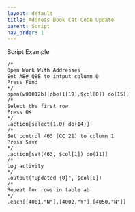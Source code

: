 ```yaml
---
layout: default
title: Address Book Cat Code Update
parent: Script
nav_order: 1
---
```


<link href="../assets/prism-dark.min.css" rel="stylesheet" />
<link href="../assets/style.css" rel="stylesheet">
<script src="../assets/prism-core.min.js"></script>
<script src="../assets/prism-csl.js"></script>

Script Example

<div class="codeblock">
<pre><code class="language-csl">/*
Open Work With Addresses
Set AB# QBE to intput column 0 
Press Find
*/
open(w01012b)[qbe(1[19],$col[0]) do(15)]
/*
Select the first row
Press OK
*/
.action[select(1.0) do(14)]
/*
Set control 463 (CC 21) to column 1
Press Save
*/
.action[set(463, $col[1]) do(11)]
/*
Log activity
*/
.output("Updated {0}", $col[0])
/*
Repeat for rows in table ab
*/
.each[[4001,"N"],[4002,"Y"],[4050,"N"]]
</code></pre>
</div>
